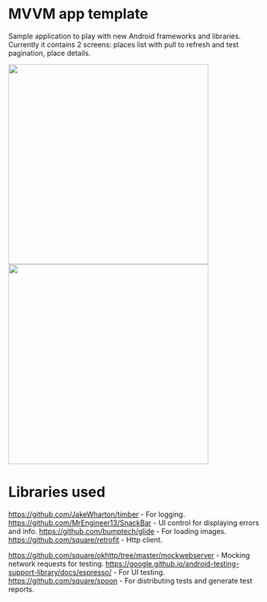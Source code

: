 # MVVM app template

Sample application to play with new Android frameworks and libraries.
Currently it contains 2 screens: places list with pull to refresh and test pagination, place details.

<img src="https://cloud.githubusercontent.com/assets/1778155/14713346/6ccd286a-07e9-11e6-8456-e4349ea3e5f5.png" width="400">
<img src="https://cloud.githubusercontent.com/assets/1778155/14713349/70a25820-07e9-11e6-8eeb-e59a4e3436fc.png" width="400">

# Libraries used
https://github.com/JakeWharton/timber - For logging.
https://github.com/MrEngineer13/SnackBar - UI control for displaying errors and info.
https://github.com/bumptech/glide - For loading images.
https://github.com/square/retrofit - Http client.

https://github.com/square/okhttp/tree/master/mockwebserver - Mocking network requests for testing.
https://google.github.io/android-testing-support-library/docs/espresso/ - For UI testing.
https://github.com/square/spoon - For distributing tests and generate test reports.


